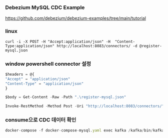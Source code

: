 

### Debezium MySQL CDC Example
https://github.com/debezium/debezium-examples/tree/main/tutorial

### linux
```
curl -i -X POST -H "Accept:application/json" -H  "Content-Type:application/json" http://localhost:8083/connectors/ -d @register-mysql.json
```

### window powershell connector 설정
```jsx
$headers = @{
"Accept" = "application/json"
"Content-Type" = "application/json"
}

$body = Get-Content -Raw -Path ".\register-mysql.json"

Invoke-RestMethod -Method Post -Uri "http://localhost:8083/connectors/" -Headers $headers -Body $body

```





### consume으로 CDC 데이터  확인
```jsx
docker-compose -f docker-compose-mysql.yaml exec kafka /kafka/bin/kafka-console-consumer.sh --bootstrap-server kafka:9092 --from-beginning --property print.key=true --topic dbserver1.inventory.customers
```